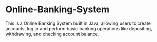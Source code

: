 # Online-Banking-System
This is a Online Banking System built in Java, allowing users to create accounts, log in and perform basic banking operations like depositing, withdrawing, and checking account balance.
